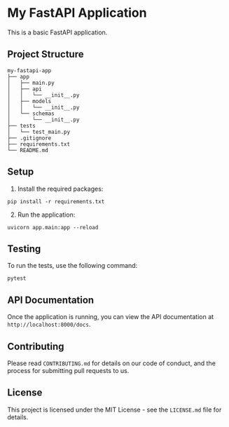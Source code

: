 # My FastAPI Application

This is a basic FastAPI application.

## Project Structure

```
my-fastapi-app
├── app
│   ├── main.py
│   ├── api
│   │   └── __init__.py
│   ├── models
│   │   └── __init__.py
│   └── schemas
│       └── __init__.py
├── tests
│   └── test_main.py
├── .gitignore
├── requirements.txt
└── README.md
```

## Setup

1. Install the required packages:

```
pip install -r requirements.txt
```

2. Run the application:

```
uvicorn app.main:app --reload
```

## Testing

To run the tests, use the following command:

```
pytest
```

## API Documentation

Once the application is running, you can view the API documentation at `http://localhost:8000/docs`.

## Contributing

Please read `CONTRIBUTING.md` for details on our code of conduct, and the process for submitting pull requests to us.

## License

This project is licensed under the MIT License - see the `LICENSE.md` file for details.